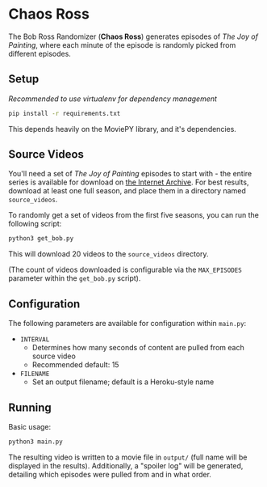 # Chaos Ross

The Bob Ross Randomizer (**Chaos Ross**) generates episodes of _The Joy of Painting_, where each minute of the episode is randomly picked from different episodes.

## Setup

_Recommended to use virtualenv for dependency management_

```sh
pip install -r requirements.txt
```

This depends heavily on the MoviePY library, and it's dependencies. 

## Source Videos

You'll need a set of _The Joy of Painting_ episodes to start with - the entire series is available for download on [the Internet Archive](https://archive.org/details/BobRossTheJoyOfPaintingS03). For best results, download at least one full season, and place them in a directory named `source_videos`.

To randomly get a set of videos from the first five seasons, you can run the following script:

```sh
python3 get_bob.py
```

This will download 20 videos to the `source_videos` directory. 

(The count of videos downloaded is configurable via the `MAX_EPISODES` parameter within the `get_bob.py` script).

## Configuration

The following parameters are available for configuration within `main.py`:

* `INTERVAL`
  + Determines how many seconds of content are pulled from each source video
  + Recommended default: 15
* `FILENAME`
  + Set an output filename; default is a Heroku-style name

## Running

Basic usage: 

```sh
python3 main.py
```

The resulting video is written to a movie file in `output/` (full name will be displayed in the results). Additionally, a "spoiler log" will be generated, detailing which episodes were pulled from and in what order.

